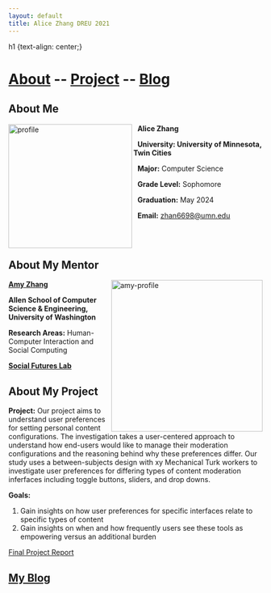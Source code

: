 ```yaml
---
layout: default
title: Alice Zhang DREU 2021
---
```

h1 {text-align: center;}
# [About](about.html) -- [Project](project.html) -- [Blog](blog.html)
  
<!--* TOC-->
<!--{:toc}-->

## About Me
<!--<img src="https://yjqian02.github.io/alicezhang-dreu/images/profile.png" width="200" height="200" />-->
<!--![Alt text](https://yjqian02.github.io/alicezhang-dreu/images/profile.png =250x150)\-->

<img align = "left" src="https://yjqian02.github.io/alicezhang-dreu/images/profile.png" alt="profile" width="245"/>

&nbsp; 
<strong>Alice Zhang</strong>

&nbsp; 
<strong>University: University of Minnesota, Twin Cities</strong>

&nbsp; 
**Major:** Computer Science

&nbsp; 
**Grade Level:** Sophomore

&nbsp; 
<strong>Graduation:</strong> May 2024

&nbsp; 
<strong>Email:</strong> zhan6698@umn.edu

<br/><br/>
## About My Mentor

<img align = "right" src="https://yjqian02.github.io/alicezhang-dreu/images/amy-profile.png" alt="amy-profile" width="300"/>

[<strong>Amy Zhang</strong>](https://homes.cs.washington.edu/~axz/)

<strong>Allen School of Computer Science & Engineering, University of Washington</strong>

**Research Areas:** Human-Computer Interaction and Social Computing

[<strong>Social Futures Lab</strong>](http://social.cs.washington.edu/)

## About My Project

**Project:**
Our project aims to understand user preferences for setting personal content configurations. The investigation takes a user-centered approach to understand how end-users would like to manage their moderation configurations and the reasoning behind why these preferences differ. Our study uses a between-subjects design with xy Mechanical Turk workers to investigate user preferences for differing types of content moderation inferfaces including toggle buttons, sliders, and drop downs.

**Goals:**
1. Gain insights on how user preferences for specific interfaces relate to specific types of content
2. Gain insights on when and how frequently  users see these tools as empowering versus an additional burden


[Final Project Report](files/finalreport.pdf)

## [My Blog](blog.html)

<!--[My Blog](blog.html)-->
